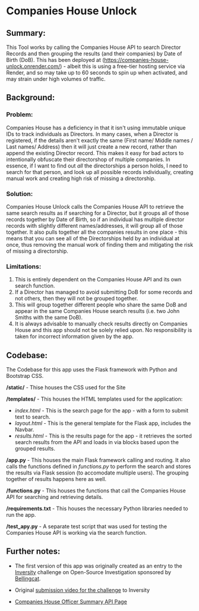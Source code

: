 # Companies House Unlock
 
## Summary:

This Tool works by calling the Companies House API to search Director Records and then grouping the results (and their companies) by Date of Birth (DoB). This has been deployed at (https://companies-house-unlock.onrender.com/) - albeit this is using a free-tier hosting service via Render, and so may take up to 60 seconds to spin up when activated, and may strain under high volumes of traffic.


## Background:

### Problem:

Companies House has a deficiency in that it isn't using immutable unique IDs to track individuals as Directors. In many cases, when a Director is registered, if the details aren't exactly the same (First name/ Middle names / Last names/ Address) then it will just create a new record, rather than append the existing Director record. This makes it easy for bad actors to intentionally obfuscate their directorshop of multiple companies. In essence, if I want to find out _all_ the directorships a person holds, I need to search for that person, and look up all possible records individually, creating manual work and creating high risk of missing a directorship.

### Solution:

Companies House Unlock calls the Companies House API to retrieve the same search results as if searching for a Director, but it groups all of those records together by Date of Birth, so if an individual has multiple director records with slightly different names/addresses, it will group all of those together. It also pulls together all the companies results in one place - this means that you can see all of the Directorships held by an individual at once, thus removing the manual work of finding them and mitigating the risk of missing a directorship.

### Limitations:

1. This is entirely dependent on the Companies House API and its own search function.
2. If a Director has managed to avoid submitting DoB for some records and not others, then they will not be grouped together.
3. This will group together different people who share the same DoB and appear in the same Companies House search results (i.e. two John Smiths with the same DoB).
4. It is always advisable to manually check results directly on Companies House and this app should not be solely relied upon. No responsibility is taken for incorrect information given by the app.


## Codebase:

The Codebase for this app uses the Flask framework with Python and Bootstrap CSS.

**/static/** - Thise houses the CSS used for the Site


**/templates/** - This houses the HTML templates used for the application:
* _index.html_ - This is the search page for the app - with a form to submit text to search.
* _layout.html_ - This is the general template for the Flask app, includes the Navbar.
* _results.html_ - This is the results page for the app - it retrieves the sorted search results from the API and loads in via blocks based upon the grouped results.

**/app.py** - This houses the main Flask framework calling and routing. It also calls the functions defined in _functions.py_ to perform the search and stores the results via Flask session (to accomodate multiple users). The grouping together of results happens here as well.

**/functions.py** - This houses the functions that call the Companies House API for searching and retrieving details.

**/requirements.txt** - This houses the necessary Python libraries needed to run the app.

**/test_apy.py** - A separate test script that was used for testing the Companies House API is working via the search function.



## Further notes:
* The first version of this app was originally created as an entry to the [Inversity](https://inversity.co/) challenge on Open-Source Investigation sponsored by [Bellingcat](https://www.bellingcat.com/).

* Original [submission video for the challenge](https://youtu.be/CZkafTg99mQ) to Inversity 

* [Companies House Officer Summary API Page](https://developer-specs.company-information.service.gov.uk/companies-house-public-data-api/resources/officersummary?v=latest)